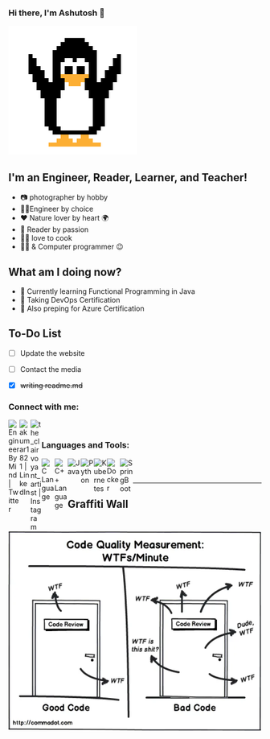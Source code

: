 ### Hi there, I'm Ashutosh  👋  
![Hey, Tuxel welcomes you](https://raw.githubusercontent.com/ashutosh-18k92/ashutosh-18k92/master/tuxel.gif)

## I'm an Engineer, Reader, Learner, and Teacher!

- 📷 photographer by hobby
- 👨‍🔬Engineer by choice
- ❤️ Nature lover by heart 🌍
- 📖 Reader by passion
- 🍱🥞 love to cook
- 👨‍💻 & Computer programmer 😉

## What am I doing now?

- 🌱 Currently learning Functional Programming in Java
- 👯 Taking DevOps Certification 
- 🧐 Also preping for Azure Certification

## To-Do List

- [ ] Update the website
- [ ] Contact the media
- [x] ~~writing readme.md~~



### Connect with me:

[<img align="left" alt="EngineerByMind | Twitter" width="22px" src="https://cdn.jsdelivr.net/npm/simple-icons@v3/icons/twitter.svg" />][twitter]
[<img align="left" alt="akumar1821 | LinkedIn" width="22px" src="https://cdn.jsdelivr.net/npm/simple-icons@v3/icons/linkedin.svg" />][linkedin]
[<img align="left" alt="the_clairvoyant_artist | Instagram" width="22px" src="https://cdn.jsdelivr.net/npm/simple-icons@v3/icons/instagram.svg" />][instagram]

<br />

### Languages and Tools:

<img align="left" alt="C Language" width="26px" src="https://raw.githubusercontent.com/jmnote/z-icons/master/svg/cpp.svg" />

<img align="left" alt="C++ Language" width="26px" src="https://raw.githubusercontent.com/jmnote/z-icons/master/svg/csharp.svg" />

<img align="left" alt="Java" width="26px" src="https://raw.githubusercontent.com/jmnote/z-icons/master/svg/java.svg" />

<img align="left" alt="Python" width="26px" src="https://raw.githubusercontent.com/jmnote/z-icons/master/svg/python.svg" />

<img align="left" alt="Kubernetes" width="26px" src="https://img.icons8.com/color/50/000000/kubernetes.png" />

<img align="left" alt="Docker" width="26px" src="https://img.icons8.com/color/50/000000/docker.png" />
<img align="left" alt="SpringBoot" width="26px" src="https://img.icons8.com/color/50/000000/spring-logo.png" />


<br />
<br />

---

[twitter]: https://twitter.com/EngineerByMind
[linkedin]: https://linkedin.com/in/akumar1821
[instagram]: https://instagram.com/the_clairvoyant_artist

## Graffiti Wall

<img align="left" alt="SpringBoot" width="512px" src="https://raw.githubusercontent.com/ashutosh-18k92/ashutosh-18k92/master/wtf.webp" />

